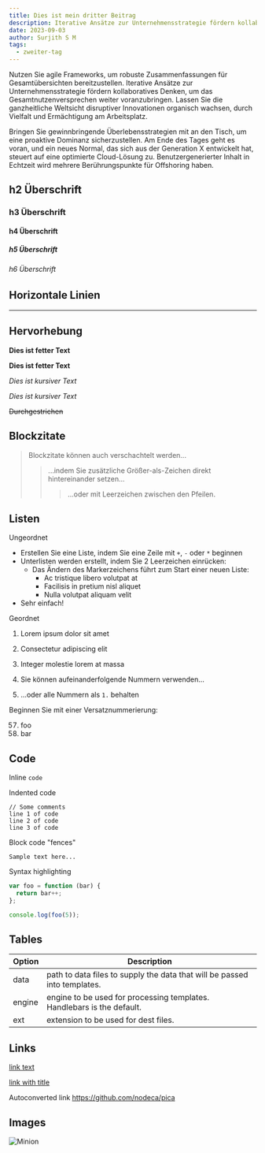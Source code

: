 ```yaml
---
title: Dies ist mein dritter Beitrag
description: Iterative Ansätze zur Unternehmensstrategie fördern kollaboratives Denken, um das Gesamtnutzenversprechen weiter voranzubringen. Lassen Sie die ganzheitliche Weltsicht disruptiver Innovationen organisch wachsen, durch Vielfalt und Ermächtigung am Arbeitsplatz.
date: 2023-09-03
author: Surjith S M
tags:
  - zweiter-tag
---
```


Nutzen Sie agile Frameworks, um robuste Zusammenfassungen für Gesamtübersichten bereitzustellen. Iterative Ansätze zur Unternehmensstrategie fördern kollaboratives Denken, um das Gesamtnutzenversprechen weiter voranzubringen. Lassen Sie die ganzheitliche Weltsicht disruptiver Innovationen organisch wachsen, durch Vielfalt und Ermächtigung am Arbeitsplatz.

Bringen Sie gewinnbringende Überlebensstrategien mit an den Tisch, um eine proaktive Dominanz sicherzustellen. Am Ende des Tages geht es voran, und ein neues Normal, das sich aus der Generation X entwickelt hat, steuert auf eine optimierte Cloud-Lösung zu. Benutzergenerierter Inhalt in Echtzeit wird mehrere Berührungspunkte für Offshoring haben.

## h2 Überschrift

### h3 Überschrift

#### h4 Überschrift

##### h5 Überschrift

###### h6 Überschrift

## Horizontale Linien

---

## Hervorhebung

**Dies ist fetter Text**

**Dies ist fetter Text**

_Dies ist kursiver Text_

_Dies ist kursiver Text_

~~Durchgestrichen~~

## Blockzitate

> Blockzitate können auch verschachtelt werden...
>
> > ...indem Sie zusätzliche Größer-als-Zeichen direkt hintereinander setzen...
> >
> > > ...oder mit Leerzeichen zwischen den Pfeilen.

## Listen

Ungeordnet

- Erstellen Sie eine Liste, indem Sie eine Zeile mit `+`, `-` oder `*` beginnen
- Unterlisten werden erstellt, indem Sie 2 Leerzeichen einrücken:
  - Das Ändern des Markerzeichens führt zum Start einer neuen Liste:
    - Ac tristique libero volutpat at
    * Facilisis in pretium nisl aliquet
    - Nulla volutpat aliquam velit
- Sehr einfach!

Geordnet

1. Lorem ipsum dolor sit amet
2. Consectetur adipiscing elit
3. Integer molestie lorem at massa

4. Sie können aufeinanderfolgende Nummern verwenden...
5. ...oder alle Nummern als `1.` behalten

Beginnen Sie mit einer Versatznummerierung:

57. foo
1. bar

## Code

Inline `code`

Indented code

    // Some comments
    line 1 of code
    line 2 of code
    line 3 of code

Block code "fences"

```
Sample text here...
```

Syntax highlighting

```js
var foo = function (bar) {
  return bar++;
};

console.log(foo(5));
```

## Tables

| Option | Description                                                               |
| ------ | ------------------------------------------------------------------------- |
| data   | path to data files to supply the data that will be passed into templates. |
| engine | engine to be used for processing templates. Handlebars is the default.    |
| ext    | extension to be used for dest files.                                      |

## Links

[link text](http://dev.nodeca.com)

[link with title](http://nodeca.github.io/pica/demo/ "title text!")

Autoconverted link https://github.com/nodeca/pica

## Images

![Minion](https://octodex.github.com/images/minion.png)